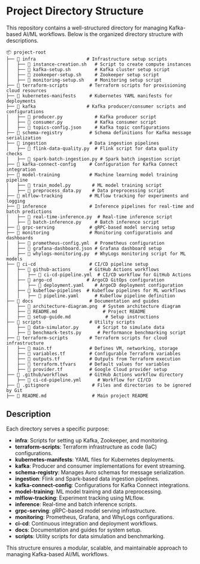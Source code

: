 # Project Directory Structure

This repository contains a well-structured directory for managing Kafka-based AI/ML workflows. Below is the organized directory structure with descriptions.

```
📦 project-root
├── 📂 infra                   # Infrastructure setup scripts
│   ├── 📄 instance-creation.sh   # Script to create compute instances
│   ├── 📄 kafka-setup.sh         # Kafka cluster setup script
│   ├── 📄 zookeeper-setup.sh     # Zookeeper setup script
│   ├── 📄 monitoring-setup.sh    # Monitoring setup script
├── 📂 terraform-scripts        # Terraform scripts for provisioning cloud resources
├── 📂 kubernetes-manifests     # Kubernetes YAML manifests for deployments
├── 📂 kafka                   # Kafka producer/consumer scripts and configurations
│   ├── 📄 producer.py            # Kafka producer script
│   ├── 📄 consumer.py            # Kafka consumer script
│   ├── 📄 topics-config.json     # Kafka topic configurations
├── 📂 schema-registry          # Schema definitions for Kafka message serialization
├── 📂 ingestion                # Data ingestion pipelines
│   ├── 📄 flink-data-quality.py  # Flink script for data quality checks
│   ├── 📄 spark-batch-ingestion.py # Spark batch ingestion script
├── 📂 kafka-connect-config     # Configuration for Kafka Connect integration
├── 📂 model-training           # Machine learning model training pipeline
│   ├── 📄 train_model.py        # ML model training script
│   ├── 📄 preprocess_data.py    # Data preprocessing script
├── 📂 mlflow-tracking          # MLflow tracking for experiments and logging
├── 📂 inference                # Inference pipelines for real-time and batch predictions
│   ├── 📄 real-time-inference.py  # Real-time inference script
│   ├── 📄 batch-inference.py     # Batch inference script
├── 📂 grpc-serving             # gRPC-based model serving setup
├── 📂 monitoring               # Monitoring configurations and dashboards
│   ├── 📄 prometheus-config.yml  # Prometheus configuration
│   ├── 📄 grafana-dashboard.json # Grafana dashboard setup
│   ├── 📄 whylogs-monitoring.py  # WhyLogs monitoring script for ML models
├── 📂 ci-cd                    # CI/CD pipeline setup
│   ├── 📂 github-actions       # GitHub Actions workflows
│   │   ├── 📄 ci-cd-pipeline.yml  # CI/CD workflow for GitHub Actions
│   ├── 📂 argo-cd             # ArgoCD GitOps configuration
│   │   ├── 📄 deployment.yaml    # ArgoCD deployment configuration
│   ├── 📂 kubeflow-pipelines  # Kubeflow pipelines for ML workflows
│   │   ├── 📄 pipeline.yaml      # Kubeflow pipeline definition
├── 📂 docs                     # Documentation and guides
│   ├── 📄 architecture-diagram.png  # System architecture diagram
│   ├── 📄 README.md                 # Project README
│   ├── 📄 setup-guide.md             # Setup instructions
├── 📂 scripts                  # Utility scripts
│   ├── 📄 data-simulator.py       # Script to simulate data
│   ├── 📄 benchmark-tests.py      # Performance benchmarking script
├── 📂 terraform-scripts        # Terraform scripts for cloud infrastructure
│   ├── 📄 main.tf              # Defines VM, networking, storage
│   ├── 📄 variables.tf         # Configurable Terraform variables
│   ├── 📄 outputs.tf           # Outputs from Terraform execution
│   ├── 📄 terraform.tfvars     # Default values for variables
│   ├── 📄 provider.tf          # Google Cloud provider setup
├── 📂 .github/workflows        # GitHub Actions workflow directory
│   ├── 📄 ci-cd-pipeline.yml      # Workflow for CI/CD
├── 📄 .gitignore                # Files and directories to be ignored by Git
├── 📄 README.md                 # Main project README
```

## Description
Each directory serves a specific purpose:

- **infra**: Scripts for setting up Kafka, Zookeeper, and monitoring.
- **terraform-scripts**: Terraform infrastructure as code (IaC) configurations.
- **kubernetes-manifests**: YAML files for Kubernetes deployments.
- **kafka**: Producer and consumer implementations for event streaming.
- **schema-registry**: Manages Avro schemas for message serialization.
- **ingestion**: Flink and Spark-based data ingestion pipelines.
- **kafka-connect-config**: Configurations for Kafka Connect integrations.
- **model-training**: ML model training and data preprocessing.
- **mlflow-tracking**: Experiment tracking using MLflow.
- **inference**: Real-time and batch inference scripts.
- **grpc-serving**: gRPC-based model serving infrastructure.
- **monitoring**: Prometheus, Grafana, and WhyLogs configurations.
- **ci-cd**: Continuous integration and deployment workflows.
- **docs**: Documentation and guides for system setup.
- **scripts**: Utility scripts for data simulation and benchmarking.

This structure ensures a modular, scalable, and maintainable approach to managing Kafka-based AI/ML workflows.
